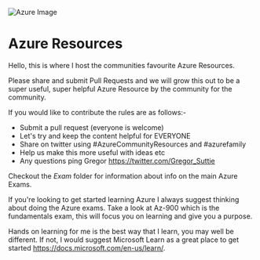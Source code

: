 ![Azure Image](https://portal.azure.com/favicon.ico)

# Azure Resources

Hello, this is where I host the communities favourite Azure Resources.

Please share and submit Pull Requests and we will grow this out to be a super useful, super helpful Azure Resource by
the community for the community.

If you would like to contribute the rules are as follows:-

* Submit a pull request (everyone is welcome)
* Let's try and keep the content helpful for EVERYONE
* Share on twitter using #AzureCommunityResources and #azurefamily
* Help us make this more useful with ideas etc
* Any questions ping Gregor https://twitter.com/Gregor_Suttie

Checkout the *Exam* folder for information about info on the main Azure Exams.

If you're looking to get started learning Azure I always suggest thinking about doing the Azure exams. Take a look at Az-900 which is the fundamentals exam, this will focus you on learning and give you a purpose.

Hands on learning for me is the best way that I learn, you may well be different. If not, I would suggest Microsoft Learn as a great place to get started https://docs.microsoft.com/en-us/learn/.
